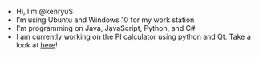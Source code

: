 - Hi, I’m @kenryuS
- I’m using Ubuntu and Windows 10 for my work station
- I'm programming on Java, JavaScript, Python, and C#
- I am currently working on the PI calculator using python and Qt. Take a look at [here](https://github.com/users/kenryuS/projects/1)!

<!---
kenryuS/kenryuS is a ✨ special ✨ repository because its `README.md` (this file) appears on your GitHub profile.
You can click the Preview link to take a look at your changes.
--->
